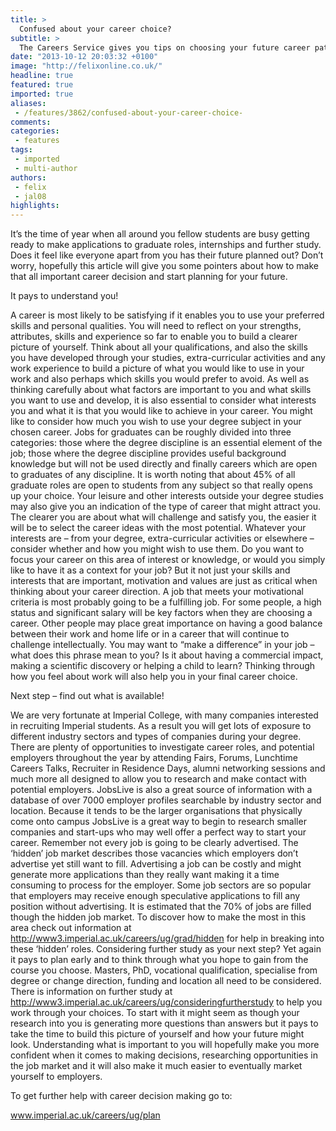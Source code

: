 ```yaml
---
title: >
  Confused about your career choice?
subtitle: >
  The Careers Service gives you tips on choosing your future career path.
date: "2013-10-12 20:03:32 +0100"
image: "http://felixonline.co.uk/"
headline: true
featured: true
imported: true
aliases:
 - /features/3862/confused-about-your-career-choice-
comments:
categories:
 - features
tags:
 - imported
 - multi-author
authors:
 - felix
 - jal08
highlights:
---
```


It’s the time of year when all around you fellow students are busy getting ready to make applications to graduate roles, internships and further study. Does it feel like everyone apart from you has their future planned out? Don’t worry, hopefully this article will give you some pointers about how to make that all important career decision and start planning for your future.

It pays to understand you!

A career is most likely to be satisfying if it enables you to use your preferred skills and personal qualities. You will need to reflect on your strengths, attributes, skills and experience so far to enable you to build a clearer picture of yourself. Think about all your qualifications, and also the skills you have developed through your studies, extra-curricular activities and any work experience to build a picture of what you would like to use in your work and also perhaps which skills you would prefer to avoid.
 As well as thinking carefully about what factors are important to you and what skills you want to use and develop, it is also essential to consider what interests you and what it is that you would like to achieve in your career. You might like to consider how much you wish to use your degree subject in your chosen career. Jobs for graduates can be roughly divided into three categories: those where the degree discipline is an essential element of the job; those where the degree discipline provides useful background knowledge but will not be used directly and finally careers which are open to graduates of any discipline. It is worth noting that about 45% of all graduate roles are open to students from any subject so that really opens up your choice. Your leisure and other interests outside your degree studies may also give you an indication of the type of career that might attract you. The clearer you are about what will challenge and satisfy you, the easier it will be to select the career ideas with the most potential.
 Whatever your interests are – from your degree, extra-curricular activities or elsewhere – consider whether and how you might wish to use them. Do you want to focus your career on this area of interest or knowledge, or would you simply like to have it as a context for your job?
 But it not just your skills and interests that are important, motivation and values are just as critical when thinking about your career direction. A job that meets your motivational criteria is most probably going to be a fulfilling job. For some people, a high status and significant salary will be key factors when they are choosing a career. Other people may place great importance on having a good balance between their work and home life or in a career that will continue to challenge intellectually. You may want to “make a difference” in your job – what does this phrase mean to you? Is it about having a commercial impact, making a scientific discovery or helping a child to learn? Thinking through how you feel about work will also help you in your final career choice.

Next step – find out what is available!

We are very fortunate at Imperial College, with many companies interested in recruiting Imperial students. As a result you will get lots of exposure to different industry sectors and types of companies during your degree. There are plenty of opportunities to investigate career roles, and potential employers throughout the year by attending Fairs, Forums, Lunchtime Careers Talks, Recruiter in Residence Days, alumni networking sessions and much more all designed to allow you to research and make contact with potential employers. JobsLive is also a great source of information with a database of over 7000 employer profiles searchable by industry sector and location. Because it tends to be the larger organisations that physically come onto campus JobsLive is a great way to begin to research smaller companies and start-ups who may well offer a perfect way to start your career.
 Remember not every job is going to be clearly advertised. The ‘hidden’ job market describes those vacancies which employers don’t advertise yet still want to fill. Advertising a job can be costly and might generate more applications than they really want making it a time consuming to process for the employer. Some job sectors are so popular that employers may receive enough speculative applications to fill any position without advertising. It is estimated that the 70% of jobs are filled though the hidden job market. To discover how to make the most in this area check out information at http://www3.imperial.ac.uk/careers/ug/grad/hidden for help in breaking into these ‘hidden’ roles.
 Considering further study as your next step? Yet again it pays to plan early and to think through what you hope to gain from the course you choose. Masters, PhD, vocational qualification, specialise from degree or change direction, funding and location all need to be considered. There is information on further study at http://www3.imperial.ac.uk/careers/ug/consideringfurtherstudy to help you work through your choices.
 To start with it might seem as though your research into you is generating more questions than answers but it pays to take the time to build this picture of yourself and how your future might look. Understanding what is important to you will hopefully make you more confident when it comes to making decisions, researching opportunities in the job market and it will also make it much easier to eventually market yourself to employers.

To get further help with career decision making go to:

www.imperial.ac.uk/careers/ug/plan

